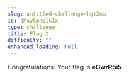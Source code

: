 ```yaml
---
slug: untitled-challenge-hqz2mp
id: qhay5pnp1k1x
type: challenge
title: Flag 2
difficulty: ""
enhanced_loading: null
---
```

Congratulations!  Your flag is **eGwrR5i5**